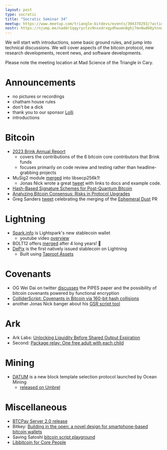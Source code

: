```yaml
---
layout: post
type: socratic
title: "Socratic Seminar 34"
meetup: https://www.meetup.com/triangle-bitdevs/events/304378293/?action=rsvp&eventOrigin=onboarding
nostr: https://njump.me/naddr1qqyryctzv9nxxdrxqydhwumn8ghj7mn0wd68ytnnwa5hxuedv4hxjemdvyhxx6qzyqu2k0euqcpj4um9xkt8e94ugnkhffrw6a39t85mgk382p9qwc53sqcyqqq8evca2y5x4
---
```


We will start with introductions, some basic ground rules, and jump into technical discussions. We will cover aspects of the bitcoin protocol, new research developments, recent news, and software developments.

Please note the meeting location at Mad Science of the Triangle in Cary.

# Announcements

- no pictures or recordings
- chatham house rules
- don't be a dick
- thank you to our sponsor [Lolli](https://www.lolli.com/)
- introductions

# Bitcoin
- [2023 Brink Annual Report](https://brink.dev/blog/2024/09/25/2023-annual-report/)
  - covers the contributions of the 6 bitcoin core contributors that Brink funds
  - focuses primarily on code review and testing rather than headline-grabbing projects
- MuSig2 module [merged](https://github.com/bitcoin-core/secp256k1/pull/1479) into libsecp256k1!
  - Jonas Nick wrote a great [tweet](https://x.com/n1ckler/status/1843311745860849940) with links to docs and example code.
- [Hash-Based Signature Schemes for Post-Quantum Bitcoin](https://conduition.io/cryptography/quantum-hbs/)
- [Analyzing Bitcoin Consensus: Risks in Protocol Upgrades](https://github.com/bitcoin-cap/bcap)
- Greg Sanders [tweet](https://x.com/theinstagibbs/status/1856511178261868616) celebrating the merging of the [Ephemeral Dust](https://github.com/bitcoin/bitcoin/pull/30239) PR

# Lightning
- [Spark.info](https://www.spark.info/) is Lightspark's new stablecoin wallet
  - youtube video [overview](https://www.youtube.com/watch?v=4LesNBQwKxw)
- BOLT12 offers [merged](https://github.com/lightning/bolts/pull/798) after 4 long years! 🎉
- [DePix](https://bitcoinnews.com/press-release/joltz-eulen-stablecoin-on-lightning-depix/) is the first natively issued stablecoin on Lightning
  - Built using [Taproot Assets](https://github.com/lightninglabs/taproot-assets)

# Covenants
- OG Wei Dai on twitter [discusses](https://x.com/_weidai/status/1843526255045685253) the PIPES paper and the possibility of bitcoin covenants powered by functional encryption
- [ColliderScript: Covenants in Bitcoin via 160-bit hash collisions](https://colliderscript.co/colliderscript.pdf)
- another Jonas Nick banger about his [GSR script tool](https://x.com/n1ckler/status/1854552545084977320)

# Ark
- Ark Labs: [Unlocking Liquidity Before Shared Output Expiration](https://arkdev.info/blog/unlock-liquidity-before-shared-output-expiration/)
- Second: [Package relay: One free adult with each child](https://blog.second.tech/bitcoin-package-relay-and-ark-protocol/)

# Mining
- [DATUM](https://ocean.xyz/docs/datum) is a new block template selection protocol launched by Ocean Mining
  - [released on Umbrel](https://apps.umbrel.com/app/datum)

# Miscellaneous
- [BTCPay Server 2.0 release](https://blog.btcpayserver.org/btcpay-server-2-0/)
- Bitkey: [Building in the open: a novel design for smartphone-based bitcoin wallets](https://bitkey.build/building-in-the-open/)
- Saving Satoshi [bitcoin script playground](https://script.savingsatoshi.com/)
- [Libbitcoin for Core People](https://delvingbitcoin.org/t/libbitcoin-for-core-people/1222?u=antoinep)

